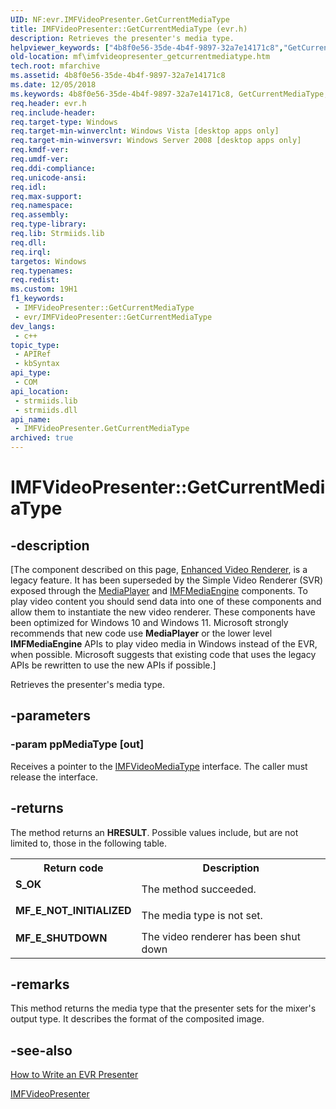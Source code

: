 ```yaml
---
UID: NF:evr.IMFVideoPresenter.GetCurrentMediaType
title: IMFVideoPresenter::GetCurrentMediaType (evr.h)
description: Retrieves the presenter's media type.
helpviewer_keywords: ["4b8f0e56-35de-4b4f-9897-32a7e14171c8","GetCurrentMediaType","GetCurrentMediaType method [Media Foundation]","GetCurrentMediaType method [Media Foundation]","IMFVideoPresenter interface","IMFVideoPresenter interface [Media Foundation]","GetCurrentMediaType method","IMFVideoPresenter.GetCurrentMediaType","IMFVideoPresenter::GetCurrentMediaType","evr/IMFVideoPresenter::GetCurrentMediaType","mf.imfvideopresenter_getcurrentmediatype"]
old-location: mf\imfvideopresenter_getcurrentmediatype.htm
tech.root: mfarchive
ms.assetid: 4b8f0e56-35de-4b4f-9897-32a7e14171c8
ms.date: 12/05/2018
ms.keywords: 4b8f0e56-35de-4b4f-9897-32a7e14171c8, GetCurrentMediaType, GetCurrentMediaType method [Media Foundation], GetCurrentMediaType method [Media Foundation],IMFVideoPresenter interface, IMFVideoPresenter interface [Media Foundation],GetCurrentMediaType method, IMFVideoPresenter.GetCurrentMediaType, IMFVideoPresenter::GetCurrentMediaType, evr/IMFVideoPresenter::GetCurrentMediaType, mf.imfvideopresenter_getcurrentmediatype
req.header: evr.h
req.include-header: 
req.target-type: Windows
req.target-min-winverclnt: Windows Vista [desktop apps only]
req.target-min-winversvr: Windows Server 2008 [desktop apps only]
req.kmdf-ver: 
req.umdf-ver: 
req.ddi-compliance: 
req.unicode-ansi: 
req.idl: 
req.max-support: 
req.namespace: 
req.assembly: 
req.type-library: 
req.lib: Strmiids.lib
req.dll: 
req.irql: 
targetos: Windows
req.typenames: 
req.redist: 
ms.custom: 19H1
f1_keywords:
 - IMFVideoPresenter::GetCurrentMediaType
 - evr/IMFVideoPresenter::GetCurrentMediaType
dev_langs:
 - c++
topic_type:
 - APIRef
 - kbSyntax
api_type:
 - COM
api_location:
 - strmiids.lib
 - strmiids.dll
api_name:
 - IMFVideoPresenter.GetCurrentMediaType
archived: true
---
```


# IMFVideoPresenter::GetCurrentMediaType


## -description

[The component described on this page, [Enhanced Video Renderer](/windows/win32/medfound/enhanced-video-renderer), is a legacy feature. It has been superseded by the Simple Video Renderer (SVR) exposed through the [MediaPlayer](/uwp/api/windows.media.playback.mediaplayer) and [IMFMediaEngine](/windows/win32/api/mfmediaengine/nn-mfmediaengine-imfmediaengine) components. To play video content you should send data into one of these components and allow them to instantiate the new video renderer.  These components have been optimized for Windows 10 and Windows 11. Microsoft strongly recommends that new code use **MediaPlayer** or the lower level **IMFMediaEngine** APIs to play video media in Windows instead of the EVR, when possible. Microsoft suggests that existing code that uses the legacy APIs be rewritten to use the new APIs if possible.]

Retrieves the presenter's media type.

## -parameters

### -param ppMediaType [out]

Receives a pointer to the <a href="/windows/desktop/api/mfobjects/nn-mfobjects-imfvideomediatype">IMFVideoMediaType</a> interface. The caller must release the interface.

## -returns

The method returns an <b>HRESULT</b>. Possible values include, but are not limited to, those in the following table.

<table>
<tr>
<th>Return code</th>
<th>Description</th>
</tr>
<tr>
<td width="40%">
<dl>
<dt><b>S_OK</b></dt>
</dl>
</td>
<td width="60%">
The method succeeded.

</td>
</tr>
<tr>
<td width="40%">
<dl>
<dt><b>MF_E_NOT_INITIALIZED</b></dt>
</dl>
</td>
<td width="60%">
The media type is not set.

</td>
</tr>
<tr>
<td width="40%">
<dl>
<dt><b>MF_E_SHUTDOWN</b></dt>
</dl>
</td>
<td width="60%">
The video renderer has been shut down

</td>
</tr>
</table>

## -remarks

This method returns the media type that the presenter sets for the mixer's output type. It describes the format of the composited image.

## -see-also

<a href="/windows/desktop/medfound/how-to-write-an-evr-presenter">How to Write an EVR Presenter</a>



<a href="/windows/desktop/api/evr/nn-evr-imfvideopresenter">IMFVideoPresenter</a>